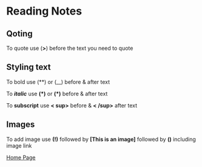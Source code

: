 # Reading Notes
## Qoting
To quote use (**>**) before the text you need to quote
## Styling text
To bold use (**) or (__) before & after text

To ***italic*** use **(*)** or **(*)** before & after text

To **subscript** use **< sup>** before & **< /sup>** after text
## Images 
To add image use **(!)** followed by **[This is an image]** followed by **()** including image link 

[Home Page](https://shiloh206.github.io/reading-notes/)
